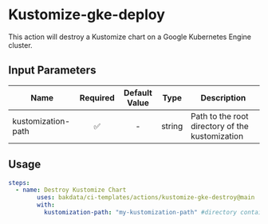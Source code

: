 # Kustomize-gke-deploy

This action will destroy a Kustomize chart on a Google Kubernetes Engine cluster.

## Input Parameters

| Name            | Required | Default Value |  Type  | Description                                                                                       |
| --------------- | :------: | :-----------: | :----: | ------------------------------------------------------------------------------------------------- |
| kustomization-path    |    ✅    |       -       | string | Path to the root directory of the kustomization                                                           |

## Usage

```yaml
steps:
  - name: Destroy Kustomize Chart
        uses: bakdata/ci-templates/actions/kustomize-gke-destroy@main
        with:
          kustomization-path: "my-kustomization-path" #directory containing my kustomization file
```
